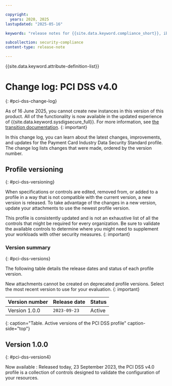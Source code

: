 ```yaml
---

copyright:
  years: 2020, 2025
lastupdated: "2025-05-16"

keywords: "release notes for {{site.data.keyword.compliance_short}}, ibm security best practices, profile changes, enhancements, fixes, improvements"

subcollection: security-compliance
content-type: release-note

---
```


{{site.data.keyword.attribute-definition-list}}

# Change log: PCI DSS v4.0
{: #pci-dss-change-log}

As of 16 June 2025, you cannot create new instances in this version of this product. All of the functionality is now available in the updated experience of {{site.data.keyword.sysdigsecure_full}}. For more information, see [the transition documentation](/docs/security-compliance?topic=security-compliance-scc-transition). 
{: important}


In this change log, you can learn about the latest changes, improvements, and updates for the Payment Card Industry Data Security Standard profile. The change log lists changes that were made, ordered by the version number.


## Profile versioning
{: #pci-dss-versioning}

When specifications or controls are edited, removed from, or added to a profile in a way that is not compatible with the current version, a new version is released. To take advantage of the changes in a new version, update your attachments to use the newest profile version.

This profile is consistently updated and is not an exhaustive list of all the controls that might be required for every organization. Be sure to validate the available controls to determine where you might need to supplement your workloads with other security measures.
{: important}


### Version summary
{: #pci-dss-versions}

The following table details the release dates and status of each profile version.

New attachments cannot be created on deprecated profile versions. Select the most recent version to use for your evaluation.
{: important}

| Version number | Release date | Status |
|:---------------|:-------------|:-------|
| Version 1.0.0 | `2023-09-23` | Active |
{: caption="Table. Active versions of the PCI DSS profile" caption-side="top"}


## Version 1.0.0
{: #pci-dss-version4}

Now available
:   Released today, 23 September 2023, the PCI DSS v4.0 profile is a collection of controls designed to validate the configuration of your resources.
